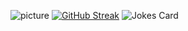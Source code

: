 ![picture](https://avatars.mds.yandex.net/get-images-cbir/372669/b30573g8RpEwAPTDw9LVkQ4566/ocr)
[![GitHub Streak](https://github-readme-streak-stats.herokuapp.com/?user=xXdatelXx&theme=dark)](https://git.io/streak-stats)
![Jokes Card](https://readme-jokes.vercel.app/api)

